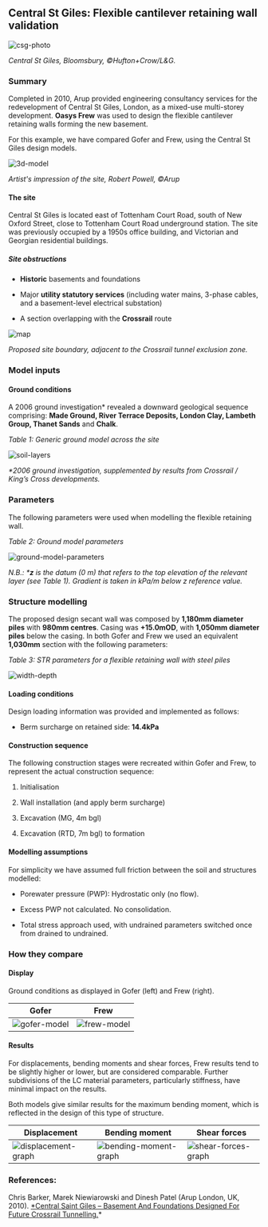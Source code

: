 ## Central St Giles: Flexible cantilever retaining wall validation 

![csg-photo](https://b2c-templates-arup.s3-eu-west-1.amazonaws.com/gofer/validationImages/csg-hufton-crow.png)

*Central St Giles, Bloomsbury, &copy;Hufton+Crow/L&G.*

### Summary

Completed in 2010, Arup provided engineering consultancy services for the redevelopment of Central St Giles, London, as a mixed-use multi-storey development. **Oasys Frew** was used to design the flexible cantilever retaining walls forming the new basement.

For this example, we have compared Gofer and Frew, using the Central St Giles design models.

![3d-model](https://b2c-templates-arup.s3-eu-west-1.amazonaws.com/gofer/validationImages/csg-arup-3d-model.png)

*Artist's impression of the site, Robert Powell, &copy;Arup*

#### The site

Central St Giles is located east of Tottenham Court Road, south of New Oxford Street, close to Tottenham Court Road underground station. The site was previously occupied by a 1950s office building, and Victorian and Georgian residential buildings.

##### Site obstructions

- **Historic** basements and foundations

- Major **utility statutory services** (including water mains, 3-phase cables, and a basement-level electrical substation)

- A section overlapping with the **Crossrail** route

![map](https://b2c-templates-arup.s3-eu-west-1.amazonaws.com/gofer/validationImages/site-boundary.png)

*Proposed site boundary, adjacent to the Crossrail tunnel exclusion zone.*

### Model inputs

#### Ground conditions

A 2006 ground investigation\* revealed a downward geological sequence comprising: **Made Ground, River Terrace Deposits, London Clay, Lambeth Group, Thanet Sands** and **Chalk**.

*_Table 1: Generic ground model across the site_*

![soil-layers](https://b2c-templates-arup.s3-eu-west-1.amazonaws.com/gofer/validationImages/soil-layers-table.png)

_*2006 ground investigation, supplemented by results from Crossrail / King’s Cross developments._

### Parameters

The following parameters were used when modelling the flexible retaining wall.

*_Table 2: Ground model parameters_*

![ground-model-parameters](https://b2c-templates-arup.s3-eu-west-1.amazonaws.com/gofer/validationImages/stratum-table.png)

*N.B.: \***z** is the datum (0 m) that refers to the top elevation of the relevant layer (see Table 1). Gradient is taken in kPa/m below z reference value.*

### Structure modelling

The proposed design secant wall was composed by **1,180mm diameter piles** with **980mm centres**. Casing was **+15.0mOD**, with **1,050mm diameter piles** below the casing. In both Gofer and Frew we used an equivalent **1,030mm** section with the following parameters:

*_Table 3: STR parameters for a flexible retaining wall with steel piles_*

![width-depth](https://b2c-templates-arup.s3-eu-west-1.amazonaws.com/gofer/validationImages/width-depth-table.png)

#### Loading conditions

Design loading information was provided and implemented as follows:

- Berm surcharge on retained side: **14.4kPa**

#### Construction sequence

The following construction stages were recreated within Gofer and Frew, to represent the actual construction sequence:

1. Initialisation

2. Wall installation (and apply berm surcharge)

3. Excavation (MG, 4m bgl)

4. Excavation (RTD, 7m bgl) to formation

#### Modelling assumptions

For simplicity we have assumed full friction between the soil and structures modelled:

- Porewater pressure (PWP): Hydrostatic only (no flow).

- Excess PWP not calculated. No consolidation.

- Total stress approach used, with undrained parameters switched once from drained to undrained.

### How they compare

#### Display

Ground conditions as displayed in Gofer (left) and Frew (right).

| Gofer | Frew |
|-------- |------- |
| ![gofer-model](https://b2c-templates-arup.s3-eu-west-1.amazonaws.com/gofer/validationImages/goferlast-stage.png) | ![frew-model](https://b2c-templates-arup.s3-eu-west-1.amazonaws.com/gofer/validationImages/frew-last-stage.png) |

#### Results

For displacements, bending moments and shear forces, Frew results tend to be slightly higher or lower, but are considered comparable. Further subdivisions of the LC material parameters, particularly stiffness, have minimal impact on the results.

Both models give similar results for the maximum bending moment, which is reflected in the design of this type of structure.

| Displacement | Bending moment | Shear forces |
|-------- |------- | ------- |
| ![displacement-graph](https://b2c-templates-arup.s3-eu-west-1.amazonaws.com/gofer/validationImages/displacement-graph.png)   | ![bending-moment-graph](https://b2c-templates-arup.s3-eu-west-1.amazonaws.com/gofer/validationImages/bending-moment-graph.png)  | ![shear-forces-graph](https://b2c-templates-arup.s3-eu-west-1.amazonaws.com/gofer/validationImages/shear-forces-graph.png) |

### **References:**

Chris Barker, Marek Niewiarowski and Dinesh Patel (Arup London, UK, 2010). [\*Central Saint Giles – Basement And Foundations Designed For Future Crossrail Tunnelling.](https://www.researchgate.net/publication/361616899_CENTRAL_SAINT_GILES_-BASEMENT_AND_FOUNDATIONS_DESIGNED_FOR_FUTURE_CROSSRAIL_TUNNELLING)\*
